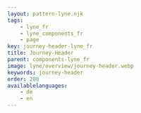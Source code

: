 ```yaml
---
layout: pattern-lyne.njk
tags: 
    - lyne_fr
    - lyne_components_fr
    - page
key: journey-header-lyne_fr
title: Journey-Header
parent: components-lyne_fr
image: lyne/overview/journey-header.webp
keywords: journey-header
order: 200
availablelanguages: 
    - de
    - en
---
```

